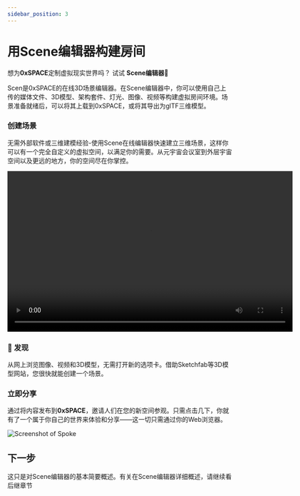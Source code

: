 ```yaml
---
sidebar_position: 3
---
```


# 用Scene编辑器构建房间

想为**0xSPACE**定制虚拟现实世界吗？ 试试 **Scene编辑器**👋

Scen是0xSPACE的在线3D场景编辑器。在Scene编辑器中，你可以使用自己上传的媒体文件、3D模型、架构套件、灯光、图像、视频等构建虚拟房间环境。场景准备就绪后，可以将其上载到0xSPACE，或将其导出为glTF三维模型。

### 创建场景

无需外部软件或三维建模经验-使用Scene在线编辑器快速建立三维场景，这样你可以有一个完全自定义的虚拟空间，以满足你的需要。从元宇宙会议室到外层宇宙空间以及更远的地方，你的空间尽在你掌控。

<video width="640" height="360" controls>
    <source src="imgs/architecture-kit.mp4" type="video/mp4">
</video>

### 🔭 发现

从网上浏览图像、视频和3D模型，无需打开新的选项卡。借助Sketchfab等3D模型网站，您很快就能创建一个场景。

### 立即分享

通过将内容发布到**0xSPACE**，邀请人们在您的新空间参观。只需点击几下，你就有了一个属于你自己的世界来体验和分享——这一切只需通过你的Web浏览器。

![Screenshot of Spoke](https://hubs.mozilla.com/docs/img/intro-spoke-screenshot-min.jpeg)


## 下一步

这只是对Scene编辑器的基本简要概述。有关在Scene编辑器详细概述，请继续看后继章节

